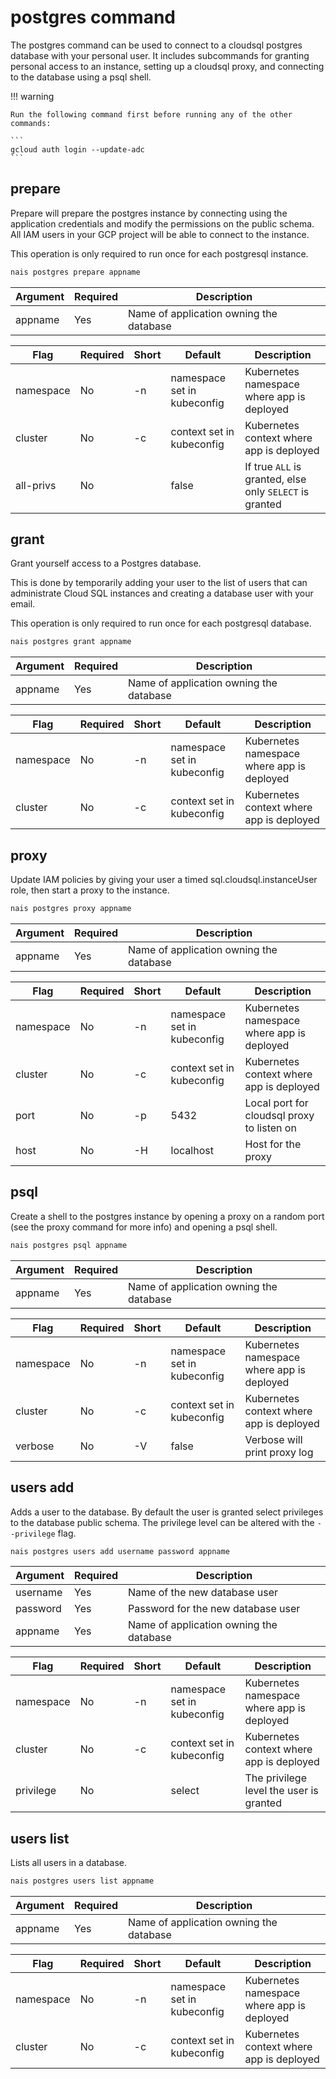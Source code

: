 # postgres command
The postgres command can be used to connect to a cloudsql postgres database with your personal user. It includes subcommands for granting personal access to an instance, 
setting up a cloudsql proxy, and connecting to the database using a psql shell.

!!! warning
    
    Run the following command first before running any of the other commands:
    
    ```
    gcloud auth login --update-adc
    ```

## prepare
Prepare will prepare the postgres instance by connecting using the
application credentials and modify the permissions on the public schema.
All IAM users in your GCP project will be able to connect to the instance.

This operation is only required to run once for each postgresql instance.

```bash
nais postgres prepare appname
```

| Argument    | Required  | Description                                                 |
|-------------|-----------|-------------------------------------------------------------|
| appname     | Yes       | Name of application owning the database                     |

| Flag      | Required | Short |Default                       |Description                                              |
|-----------|----------|-------|------------------------------|---------------------------------------------------------|
| namespace | No       | -n    | namespace set in kubeconfig  | Kubernetes namespace where app is deployed              |
| cluster   | No       | -c    | context set in kubeconfig    | Kubernetes context where app is deployed                |
| all-privs | No       |       | false                        | If true `ALL` is granted, else only `SELECT` is granted |

## grant
Grant yourself access to a Postgres database.

This is done by temporarily adding your user to the list of users that can administrate Cloud SQL instances and creating a database user with your email.

This operation is only required to run once for each postgresql database.

```bash
nais postgres grant appname
```

| Argument    | Required  | Description                                                 |
|-------------|-----------|-------------------------------------------------------------|
| appname     | Yes       | Name of application owning the database                     |

| Flag      | Required | Short |Default                       |Description                                  |
|-----------|----------|-------|------------------------------|---------------------------------------------|
| namespace | No       | -n    | namespace set in kubeconfig  | Kubernetes namespace where app is deployed  |
| cluster   | No       | -c    | context set in kubeconfig    | Kubernetes context where app is deployed    |

## proxy
Update IAM policies by giving your user a timed sql.cloudsql.instanceUser role, then start a proxy to the instance.

```bash
nais postgres proxy appname
```

| Argument    | Required  | Description                                                 |
|-------------|-----------|-------------------------------------------------------------|
| appname     | Yes       | Name of application owning the database                     |

| Flag      | Required | Short |Default                       |Description                                  |
|-----------|----------|-------|------------------------------|---------------------------------------------|
| namespace | No       | -n    | namespace set in kubeconfig  | Kubernetes namespace where app is deployed  |
| cluster   | No       | -c    | context set in kubeconfig    | Kubernetes context where app is deployed    |
| port      | No       | -p    | 5432                         | Local port for cloudsql proxy to listen on  |
| host      | No       | -H    | localhost                    | Host for the proxy                          |

## psql
Create a shell to the postgres instance by opening a proxy on a random port (see the proxy command for more info) and opening a psql shell.

```bash
nais postgres psql appname
```

| Argument    | Required  | Description                                                 |
|-------------|-----------|-------------------------------------------------------------|
| appname     | Yes       | Name of application owning the database                     |

| Flag      | Required | Short |Default                       |Description                                  |
|-----------|----------|-------|------------------------------|---------------------------------------------|
| namespace | No       | -n    | namespace set in kubeconfig  | Kubernetes namespace where app is deployed  |
| cluster   | No       | -c    | context set in kubeconfig    | Kubernetes context where app is deployed    |
| verbose   | No       | -V    | false                        | Verbose will print proxy log                |

## users add
Adds a user to the database. By default the user is granted select privileges to the database public schema. The privilege level can be altered with the `--privilege` flag.

```bash
nais postgres users add username password appname
```

| Argument    | Required  | Description                                                 |
|-------------|-----------|-------------------------------------------------------------|
| username    | Yes       | Name of the new database user                               |
| password    | Yes       | Password for the new database user                          |
| appname     | Yes       | Name of application owning the database                     |

| Flag      | Required | Short |Default                       |Description                                  |
|-----------|----------|-------|------------------------------|---------------------------------------------|
| namespace | No       | -n    | namespace set in kubeconfig  | Kubernetes namespace where app is deployed  |
| cluster   | No       | -c    | context set in kubeconfig    | Kubernetes context where app is deployed    |
| privilege | No       |       | select                       | The privilege level the user is granted     |

## users list
Lists all users in a database.

```bash
nais postgres users list appname
```

| Argument    | Required  | Description                                                 |
|-------------|-----------|-------------------------------------------------------------|
| appname     | Yes       | Name of application owning the database                     |

| Flag      | Required | Short |Default                       |Description                                  |
|-----------|----------|-------|------------------------------|---------------------------------------------|
| namespace | No       | -n    | namespace set in kubeconfig  | Kubernetes namespace where app is deployed  |
| cluster   | No       | -c    | context set in kubeconfig    | Kubernetes context where app is deployed    |
